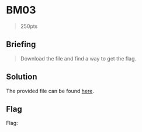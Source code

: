 # BM03
> 250pts

## Briefing
> Download the file and find a way to get the flag.

## Solution
The provided file can be found [here](bm03.zip).

## Flag
Flag: ` `
